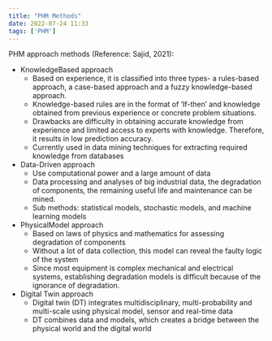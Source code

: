 ```yaml
---
title: "PHM Methods"
date: 2022-07-24 11:33
tags: ['PHM']
---
```


PHM approach methods (Reference: Sajid, 2021):
- KnowledgeBased approach 
	- Based on experience, it is classified into three types- a rules-based approach, a case-based approach and a fuzzy knowledge-based approach. 
	- Knowledge-based rules are in the format of ‘If-then’ and knowledge obtained from previous experience or concrete problem situations. 
	- Drawbacks are difficulty in obtaining accurate knowledge from experience and limited access to experts with knowledge. Therefore, it results in low prediction accuracy. 
	- Currently used in data mining techniques for extracting required knowledge from databases
- Data-Driven approach
	- Use computational power and a large amount of data
	- Data processing and analyses of big industrial data, the degradation of components, the remaining useful life and maintenance can be mined.
	- Sub methods: statistical models, stochastic models, and machine learning models
- PhysicalModel approach
	- Based on laws of physics and mathematics for assessing degradation of components
	- Without a lot of data collection, this model can reveal the faulty logic of the system
	- Since most equipment is complex mechanical and electrical systems, establishing degradation models is difficult because of the ignorance of degradation.
- Digital Twin approach
	- Digital twin (DT) integrates multidisciplinary, multi-probability and multi-scale using physical model, sensor and real-time data 
	- DT combines data and models, which creates a bridge between the physical world and the digital world